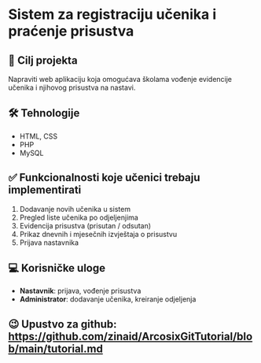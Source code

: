 # Sistem za registraciju učenika i praćenje prisustva

## 🎯 Cilj projekta
Napraviti web aplikaciju koja omogućava školama vođenje evidencije učenika i njihovog prisustva na nastavi.

## 🛠️ Tehnologije
- HTML, CSS
- PHP
- MySQL

## ✅ Funkcionalnosti koje učenici trebaju implementirati
1. Dodavanje novih učenika u sistem
2. Pregled liste učenika po odjeljenjima
3. Evidencija prisustva (prisutan / odsutan)
4. Prikaz dnevnih i mjesečnih izvještaja o prisustvu
5. Prijava nastavnika

## 💻 Korisničke uloge
- **Nastavnik**: prijava, vođenje prisustva
- **Administrator**: dodavanje učenika, kreiranje odjeljenja

## 😉 Upustvo za github: https://github.com/zinaid/ArcosixGitTutorial/blob/main/tutorial.md
